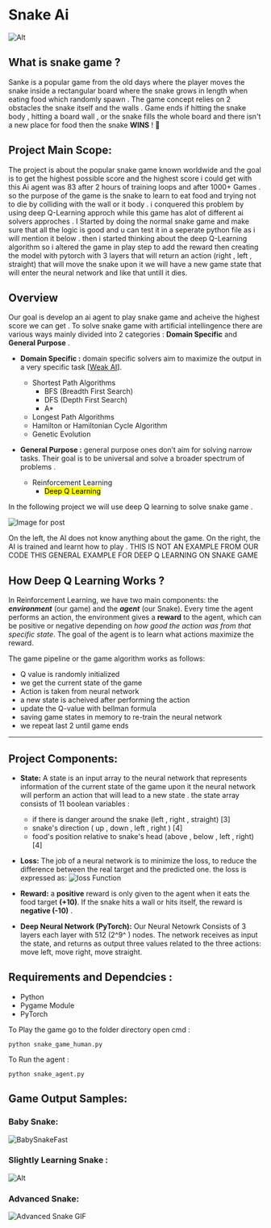 # Snake Ai
![Alt](https://hackster.imgix.net/uploads/attachments/431013/snake_dvlfwCony2.png?auto=compress%2Cformat&w=900&h=675&fit=min "Snake")

## What is snake game ?
Sanke is a popular game from the old days where the player moves the snake inside a rectangular board where the snake grows in length when eating food which randomly spawn . The game concept relies on 2 obstacles the snake itself and the walls . Game ends if hitting the snake body , hitting a board wall , or the snake fills the whole board and there isn't a new place for food then the snake **WINS** ! 🎉
 
## Project Main Scope:
The project is about the popular snake game known worldwide and the goal is to get the highest possible score and the highest score i could get with this Ai agent was 83 after 2 hours of training loops and after 1000+ Games . so the purpose of the game is the snake to learn to eat food and trying not to die by colliding with the wall or it body . i conquered this problem by using deep Q-Learning approch while this game has alot of different ai solvers approches . 
I Started by doing the normal snake game and make sure that all the logic is good and u can test it in a seperate python file as i will mention it below .
then i started thinking about the deep Q-Learning algorithm so i altered the game in play step to add the reward then creating the model with pytorch with 3 layers that will return an action (right , left , straight) that will move the snake upon it we will have a new game state that will enter the neural network and like that untill it dies. 

## Overview
Our goal is develop an ai agent to play snake game and acheive the highest score we can get . To solve snake game with artificial intellingence there are various ways mainly divided into 2 categories : **Domain Specific** and **General Purpose** . 
 
- **Domain Specific :** domain specific solvers aim to maximize the output in a very specific task [[Weak AI](https://en.wikipedia.org/wiki/Weak_AI)].
	+ Shortest Path Algorithms
		* BFS (Breadth First Search)
		* DFS (Depth First Search)
		* A*
	+ Longest Path Algorithms
	+ Hamilton or Hamiltonian Cycle Algorithm
	+ Genetic Evolution
	
 - **General Purpose :** general purpose ones don’t aim for solving narrow tasks. Their goal is to be universal and solve a broader spectrum of problems .
	 + Reinforcement Learning
	   + <mark> Deep Q Learning</mark>

In the following project we will use deep Q learning to solve snake game .

![Image for post](https://miro.medium.com/max/846/1*uQLbjD0rt4LLJgHh_33uSA.gif "example")
<figcaption>On the left, the AI does not know anything about the game. On the right, the AI is trained and learnt how to play . THIS IS NOT AN EXAMPLE FROM OUR CODE THIS GENERAL EXAMPLE FOR DEEP Q LEARNING ON SNAKE GAME </figcaption> 


## How Deep Q Learning Works ?
In Reinforcement Learning, we have two main components: the **_environment_** (our game) and the **_agent_** (our Snake). Every time the agent performs an action, the environment gives a **reward** to the agent, which can be positive or negative depending on _how good the action was from that specific state_. The goal of the agent is to learn what actions maximize the reward.

The game pipeline or the game algorithm works as follows:
* Q value is randomly initialized
* we get the current state of the game
* Action is taken from neural network
* a new state is acheived after performing the action 
* update the Q-value with bellman formula
* saving game states in memory to re-train the neural network 
* we repeat last 2 until game ends
---
## Project Components:
- **State:** A state is an input array to the neural network that represents information of the current state of the game upon it the neural network will perform an action that will lead to a new state .
the state array consists of 11 boolean variables :
	+ if there is danger around the snake (left , right , straight) [3]
	+ snake's direction ( up , down , left , right ) [4]
	+ food's position relative to snake's head (above , below , left , right) [4]
	
- **Loss:** The job of a neural network is to minimize the loss, to reduce the difference between the real target and the predicted one. the loss is expressed as:
![loss Function](https://miro.medium.com/max/638/1*AZDjvDhZKJnJAclzmtcXuw.png "Loss Function")

- **Reward:** a **positive** reward is only given to the agent when it eats the food target **(+10)**. If the snake hits a wall or hits itself, the reward is **negative (-10)** .

- **Deep Neural Network (PyTorch):** Our Neural Netowrk Consists of 3 layers each layer with 512 (2^9^ ) nodes. The network receives as input the state, and returns as output three values related to the three actions: move left, move right, move straight.


## Requirements and Dependcies : 
* Python
* Pygame Module
* PyTorch

To Play the game go to the folder directory open cmd :

	python snake_game_human.py
	
To Run the agent :

	python snake_agent.py	


## Game Output Samples:

### Baby Snake:
![BabySnakeFast](BabySnakeFast.gif)

### Slightly Learning Snake :

![Alt](C:/Users/Bishoy/Desktop/snake-ai-pytorch-main/gifs/2%20-Slightly%20Learn%20Snake%20Fast.gif)

### Advanced Snake:

![Advanced Snake GIF](C:/Users/Bishoy/Desktop/snake-ai-pytorch-main/gifs/3%20-Advanced%20Snake.gif)


